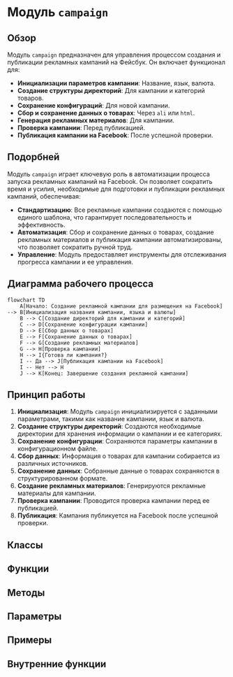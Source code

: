 # Модуль `campaign`

## Обзор

Модуль `campaign` предназначен для управления процессом создания и публикации рекламных кампаний на Фейсбук. Он включает функционал для:

- **Инициализации параметров кампании**: Название, язык, валюта.
- **Создание структуры директорий**:  Для кампании и категорий товаров.
- **Сохранение конфигураций**: Для новой кампании.
- **Сбор и сохранение данных о товарах**: Через `ali` или `html`.
- **Генерация рекламных материалов**:  Для кампании.
- **Проверка кампании**: Перед публикацией.
- **Публикация кампании на Facebook**: После успешной проверки.

## Подорбней

Модуль `campaign` играет ключевую роль в автоматизации процесса запуска рекламных кампаний на Facebook. Он позволяет сократить время и усилия, необходимые для подготовки и публикации рекламных кампаний, обеспечивая:

- **Стандартизацию**:  Все рекламные кампании создаются с помощью единого шаблона, что гарантирует  последовательность и эффективность.
- **Автоматизация**:  Сбор и сохранение данных о товарах,  создание рекламных материалов и публикация кампании  автоматизированы, что позволяет сократить  ручной труд.
- **Управление**:  Модуль предоставляет инструменты для отслеживания  прогресса кампании и ее управления.

## Диаграмма рабочего процесса

```mermaid
flowchart TD
    A[Начало: Создание рекламной кампании для размещения на Facebook] --> B[Инициализация названия кампании, языка и валюты]
    B --> C[Создание директорий для кампании и категорий]
    C --> D[Сохранение конфигурации кампании]
    D --> E[Сбор данных о товарах]
    E --> F[Сохранение данных о товарах]
    F --> G[Создание рекламных материалов]
    G --> H[Проверка кампании]
    H --> I{Готова ли кампания?}
    I -- Да --> J[Публикация кампании на Facebook]
    I -- Нет --> H
    J --> K[Конец: Завершение создания рекламной кампании]
```

## Принцип работы

1. **Инициализация**: Модуль `campaign`  инициализируется с заданными параметрами, такими как название кампании, язык и валюта.
2. **Создание структуры директорий**:  Создаются необходимые директории для хранения информации о кампании и ее категориях.
3. **Сохранение конфигурации**:  Сохраняются параметры кампании в конфигурационном файле.
4. **Сбор данных**:  Информация о товарах для кампании собирается из различных источников.
5. **Сохранение данных**:  Собранные данные о товарах сохраняются в структурированном формате.
6. **Создание рекламных материалов**:  Генерируются рекламные материалы  для кампании.
7. **Проверка кампании**:  Проводится  проверка  кампании перед ее публикацией.
8. **Публикация**:  Кампания публикуется на Facebook после успешной проверки.

## Классы

## Функции

## Методы

## Параметры


## Примеры

## Внутренние функции